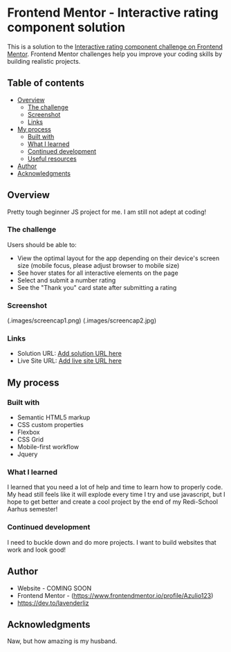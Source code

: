# Frontend Mentor - Interactive rating component solution

This is a solution to the [Interactive rating component challenge on Frontend Mentor](https://www.frontendmentor.io/challenges/interactive-rating-component-koxpeBUmI). Frontend Mentor challenges help you improve your coding skills by building realistic projects. 

## Table of contents

- [Overview](#overview)
  - [The challenge](#the-challenge)
  - [Screenshot](#screenshot)
  - [Links](#links)
- [My process](#my-process)
  - [Built with](#built-with)
  - [What I learned](#what-i-learned)
  - [Continued development](#continued-development)
  - [Useful resources](#useful-resources)
- [Author](#author)
- [Acknowledgments](#acknowledgments)


## Overview

Pretty tough beginner JS project for me. I am still not adept at coding!

### The challenge

Users should be able to:

- View the optimal layout for the app depending on their device's screen size (mobile focus, please adjust browser to mobile size)
- See hover states for all interactive elements on the page
- Select and submit a number rating
- See the "Thank you" card state after submitting a rating

### Screenshot

(.images/screencap1.png)
(.images/screencap2.jpg)


### Links

- Solution URL: [Add solution URL here](https://your-solution-url.com)
- Live Site URL: [Add live site URL here](https://your-live-site-url.com)

## My process

### Built with

- Semantic HTML5 markup
- CSS custom properties
- Flexbox
- CSS Grid
- Mobile-first workflow
- Jquery

### What I learned

I learned that you need a lot of help and time to learn how to properly code. My head still feels like it will explode every time I try and use javascript, but I hope to get better and create a cool project by the end of my Redi-School Aarhus semester!


### Continued development

I need to buckle down and do more projects. I want to build websites that work and look good!

## Author

- Website - COMING SOON
- Frontend Mentor - (https://www.frontendmentor.io/profile/Azulio123)
- https://dev.to/lavenderliz

## Acknowledgments

Naw, but how amazing is my husband.
